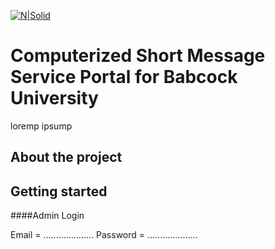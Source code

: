 [![N|Solid](https://www.babcock.edu.ng/assets/images/bu_logo_main_2.jpg)](https://nodesource.com/products/nsolid)
# Computerized Short Message Service Portal for Babcock University

 loremp ipsump

## About the project

## Getting started

####Admin Login 

 Email = ....................
Password = ....................